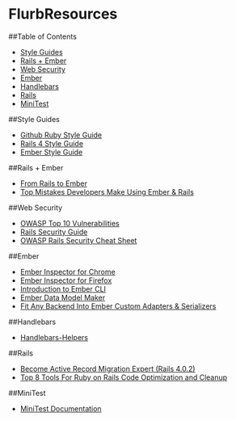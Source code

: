# FlurbResources

##Table of Contents
- [Style Guides](#style-guides)
- [Rails + Ember](#rails-+-ember)
- [Web Security](#web-security)
- [Ember](#ember)
- [Handlebars](handlebars)
- [Rails](rails)
- [MiniTest](#minitest)

##Style Guides
* [Github Ruby Style Guide](https://github.com/styleguide/ruby/)
* [Rails 4 Style Guide](https://github.com/bbatsov/rails-style-guide)
* [Ember Style Guide](https://github.com/emberjs/ember.js/blob/master/STYLEGUIDE.md)

##Rails + Ember
* [From Rails to Ember](http://fromrailstoember.com/)
* [Top Mistakes Developers Make Using Ember & Rails](https://www.airpair.com/ember.js/posts/top-mistakes-ember-rails)

##Web Security
* [OWASP Top 10 Vulnerabilities]( https://www.owasp.org/index.php/Top_10_2013-Table_of_Contents)
* [Rails Security Guide]( http://guides.rubyonrails.org/security.html)
* [OWASP Rails Security Cheat Sheet](https://www.owasp.org/index.php/Ruby_on_Rails_Cheatsheet)

##Ember
* [Ember Inspector for Chrome](https://chrome.google.com/webstore/detail/ember-inspector/bmdblncegkenkacieihfhpjfppoconhi?hl=en)
* [Ember Inspector for Firefox](https://addons.mozilla.org/en-US/firefox/addon/ember-inspector/)
* [Introduction to Ember CLI](http://andycrum.com/2015/03/21/an-introduction-to-ember-cli/)
* [Ember Data Model Maker](http://andycrum.github.io/ember-data-model-maker/)
* [Fit Any Backend Into Ember Custom Adapters & Serializers](https://emberigniter.com/fit-any-backend-into-ember-custom-adapters-serializers/)

##Handlebars
* [Handlebars-Helpers](https://github.com/assemble/handlebars-helpers#lengthEqual)

##Rails
* [Become Active Record Migration Expert (Rails 4.0.2)](https://gist.github.com/pyk/8569812)
* [Top 8 Tools For Ruby on Rails Code Optimization and Cleanup](https://infinum.co/the-capsized-eight/articles/top-8-tools-for-ruby-on-rails-code-optimization-and-cleanup)

##MiniTest
* [MiniTest Documentation](http://www.rubydoc.info/gems/minitest/5.9.0)
